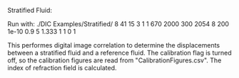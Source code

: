 Stratified Fluid:

Run with:
./DIC Examples/Stratified/ 8 41 15 3 1 1 670 2000 300 2054 8 200 1e-10 0.9 5 1.333 1 1 0 1 

This performes digital image correlation to determine the displacements between a stratified fluid and a reference fluid. The calibration flag is turned off, so the calibration figures are read from "CalibrationFigures.csv". The index of refraction field is calculated.
